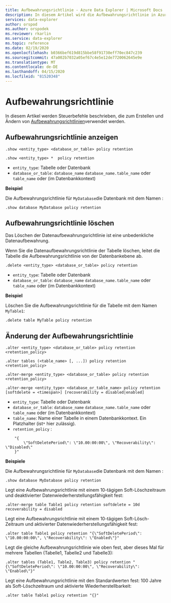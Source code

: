 ```yaml
---
title: Aufbewahrungsrichtlinie - Azure Data Explorer | Microsoft Docs
description: In diesem Artikel wird die Aufbewahrungsrichtlinie in Azure Data Explorer beschrieben.
services: data-explorer
author: orspod
ms.author: orspodek
ms.reviewer: rkarlin
ms.service: data-explorer
ms.topic: reference
ms.date: 02/19/2020
ms.openlocfilehash: b0366bef619d815bbe58f91730eff70ec847c239
ms.sourcegitcommit: 47a002b7032a05ef67c4e5e12de7720062645e9e
ms.translationtype: MT
ms.contentlocale: de-DE
ms.lasthandoff: 04/15/2020
ms.locfileid: "81520348"
---
```

# <a name="retention-policy"></a>Aufbewahrungsrichtlinie

In diesem Artikel werden Steuerbefehle beschrieben, die zum Erstellen und Ändern von [Aufbewahrungsrichtlinien](retentionpolicy.md)verwendet werden.

## <a name="show-retention-policy"></a>Aufbewahrungsrichtlinie anzeigen

```kusto
.show <entity_type> <database_or_table> policy retention

.show <entity_type> *  policy retention
```

* `entity_type`: Tabelle oder Datenbank
* `database_or_table`: `database_name` `database_name.table_name` oder `table_name` oder (im Datenbankkontext)

**Beispiel**

Die Aufbewahrungsrichtlinie für `MyDatabase`die Datenbank mit dem Namen :

```kusto
.show database MyDatabase policy retention
```

## <a name="delete-retention-policy"></a>Aufbewahrungsrichtlinie löschen

Das Löschen der Datenaufbewahrungsrichtlinie ist eine unbedenkliche Datenaufbewahrung.

Wenn Sie die Datenaufbewahrungsrichtlinie der Tabelle löschen, leitet die Tabelle die Aufbewahrungsrichtlinie von der Datenbankebene ab.

```kusto
.delete <entity_type> <database_or_table> policy retention
```

* `entity_type`: Tabelle oder Datenbank
* `database_or_table`: `database_name` `database_name.table_name` oder `table_name` oder (im Datenbankkontext)

**Beispiel**

Löschen Sie die Aufbewahrungsrichtlinie für die Tabelle mit dem Namen `MyTable1`:

```kusto
.delete table MyTable policy retention
```


## <a name="alter-retention-policy"></a>Änderung der Aufbewahrungsrichtlinie

```kusto
.alter <entity_type> <database_or_table> policy retention <retention_policy>

.alter tables (<table_name> [, ...]) policy retention <retention_policy>

.alter-merge <entity_type> <database_or_table> policy retention <retention_policy>

.alter-merge <entity_type> <database_or_table_name> policy retention [softdelete = <timespan>] [recoverability = disabled|enabled]
```

* `entity_type`: Tabelle oder Datenbank
* `database_or_table`: `database_name` `database_name.table_name` oder `table_name` oder (im Datenbankkontext)
* `table_name`: Name einer Tabelle in einem Datenbankkontext.  Ein Platzhalter (ist`*` hier zulässig).
* `retention_policy` :

```
    "{ 
        \"SoftDeletePeriod\": \"10.00:00:00\", \"Recoverability\": \"Disabled\"
    }" 
```

**Beispiele**

Die Aufbewahrungsrichtlinie für `MyDatabase`die Datenbank mit dem Namen :

```kusto
.show database MyDatabase policy retention
```

Legt eine Aufbewahrungsrichtlinie mit einem 10-tägigen Soft-Löschzeitraum und deaktivierter Datenwiederherstellungsfähigkeit fest:

```kusto
.alter-merge table Table1 policy retention softdelete = 10d recoverability = disabled
```

Legt eine Aufbewahrungsrichtlinie mit einem 10-tägigen Soft-Lösch-Zeitraum und aktivierter Datenwiederherstellungsfähigkeit fest:

```kusto
.alter table Table1 policy retention "{\"SoftDeletePeriod\": \"10.00:00:00\", \"Recoverability\": \"Enabled\"}"
```

Legt die gleiche Aufbewahrungsrichtlinie wie oben fest, aber dieses Mal für mehrere Tabellen (Tabelle1, Tabelle2 und Tabelle3):

```kusto
.alter tables (Table1, Table2, Table3) policy retention "{\"SoftDeletePeriod\": \"10.00:00:00\", \"Recoverability\": \"Enabled\"}"
```

Legt eine Aufbewahrungsrichtlinie mit den Standardwerten fest: 100 Jahre als Soft-Löschzeitraum und aktivierte Wiederherstellbarkeit:

```kusto
.alter table Table1 policy retention "{}"
```